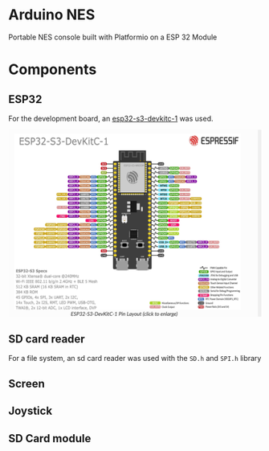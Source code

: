 # Arduino NES

Portable NES console built with Platformio on a ESP 32 Module

# Components

## ESP32

For the development board, an [esp32-s3-devkitc-1](https://docs.espressif.com/projects/esp-idf/en/latest/esp32s3/hw-reference/esp32s3/user-guide-devkitc-1.html) was used.

![esp32 pin layout](/pictures/pinlayout.png)

## SD card reader

For a file system, an sd card reader was used with the `SD.h` and `SPI.h` library

## Screen

## Joystick

## SD Card module
